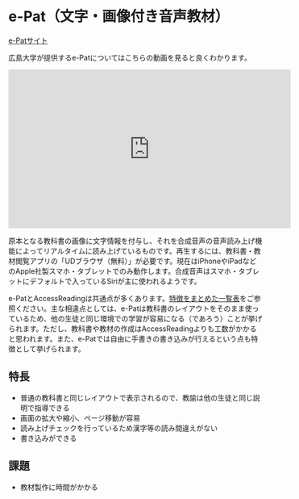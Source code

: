 # e-Pat（文字・画像付き音声教材）
[e-Patサイト](https://home.hiroshima-u.ac.jp/ujima/onsei/index.html)

広島大学が提供するe-Patについてはこちらの動画を見ると良くわかります。

<iframe width="560" height="315" src="https://www.youtube.com/embed/XmIr_iezJkg" frameborder="0" allow="accelerometer; autoplay; encrypted-media; gyroscope; picture-in-picture" allowfullscreen></iframe>

原本となる教科書の画像に文字情報を付与し、それを合成音声の音声読み上げ機能によってリアルタイムに読み上げているものです。再生するには、教科書・教材閲覧アプリの「UDブラウザ（無料）」が必要です。現在はiPhoneやiPadなどのApple社製スマホ・タブレットでのみ動作します。合成音声はスマホ・タブレットにデフォルトで入っているSiriが主に使われるようです。

e-PatとAccessReadingは共通点が多くあります。[特徴をまとめた一覧表](./index.md)をご参照ください。主な相違点としては、e-Patは教科書のレイアウトをそのまま使っているため、他の生徒と同じ環境での学習が容易になる（であろう）ことが挙げられます。ただし、教科書や教材の作成はAccessReadingよりも工数がかかると思われます。また、e-Patでは自由に手書きの書き込みが行えるという点も特徴として挙げられます。

## 特長
- 普通の教科書と同じレイアウトで表示されるので、教諭は他の生徒と同じ説明で指導できる
- 画面の拡大や縮小、ページ移動が容易
- 読み上げチェックを行っているため漢字等の読み間違えがない
- 書き込みができる

## 課題
- 教材製作に時間がかかる